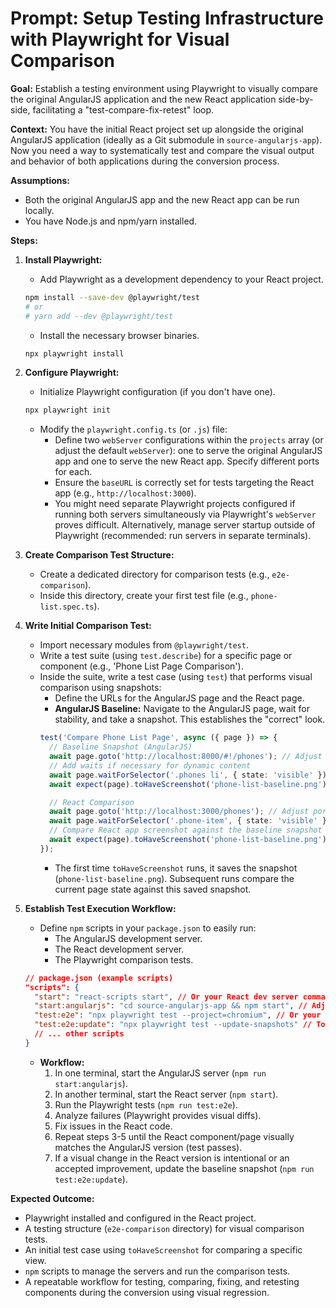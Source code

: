 # Prompt: Setup Testing Infrastructure with Playwright for Visual Comparison

**Goal:** Establish a testing environment using Playwright to visually compare the original AngularJS application and the new React application side-by-side, facilitating a "test-compare-fix-retest" loop.

**Context:** You have the initial React project set up alongside the original AngularJS application (ideally as a Git submodule in `source-angularjs-app`). Now you need a way to systematically test and compare the visual output and behavior of both applications during the conversion process.

**Assumptions:**
*   Both the original AngularJS app and the new React app can be run locally.
*   You have Node.js and npm/yarn installed.

**Steps:**

1.  **Install Playwright:**
    *   Add Playwright as a development dependency to your React project.
    ```bash
    npm install --save-dev @playwright/test
    # or
    # yarn add --dev @playwright/test
    ```
    *   Install the necessary browser binaries.
    ```bash
    npx playwright install
    ```

2.  **Configure Playwright:**
    *   Initialize Playwright configuration (if you don't have one).
    ```bash
    npx playwright init
    ```
    *   Modify the `playwright.config.ts` (or `.js`) file:
        *   Define two `webServer` configurations within the `projects` array (or adjust the default `webServer`): one to serve the original AngularJS app and one to serve the new React app. Specify different ports for each.
        *   Ensure the `baseURL` is correctly set for tests targeting the React app (e.g., `http://localhost:3000`).
        *   You might need separate Playwright projects configured if running both servers simultaneously via Playwright's `webServer` proves difficult. Alternatively, manage server startup outside of Playwright (recommended: run servers in separate terminals).

3.  **Create Comparison Test Structure:**
    *   Create a dedicated directory for comparison tests (e.g., `e2e-comparison`).
    *   Inside this directory, create your first test file (e.g., `phone-list.spec.ts`).

4.  **Write Initial Comparison Test:**
    *   Import necessary modules from `@playwright/test`.
    *   Write a test suite (using `test.describe`) for a specific page or component (e.g., 'Phone List Page Comparison').
    *   Inside the suite, write a test case (using `test`) that performs visual comparison using snapshots:
        *   Define the URLs for the AngularJS page and the React page.
        *   **AngularJS Baseline:** Navigate to the AngularJS page, wait for stability, and take a snapshot. This establishes the "correct" look.
          ```typescript
          test('Compare Phone List Page', async ({ page }) => {
            // Baseline Snapshot (AngularJS)
            await page.goto('http://localhost:8000/#!/phones'); // Adjust port/path if needed
            // Add waits if necessary for dynamic content
            await page.waitForSelector('.phones li', { state: 'visible' });
            await expect(page).toHaveScreenshot('phone-list-baseline.png');

            // React Comparison
            await page.goto('http://localhost:3000/phones'); // Adjust port/path if needed (React URL)
            await page.waitForSelector('.phone-item', { state: 'visible' }); // Use React app's selector
            // Compare React app screenshot against the baseline snapshot
            await expect(page).toHaveScreenshot('phone-list-baseline.png');
          });
          ```
        *   The first time `toHaveScreenshot` runs, it saves the snapshot (`phone-list-baseline.png`). Subsequent runs compare the current page state against this saved snapshot.

5.  **Establish Test Execution Workflow:**
    *   Define `npm` scripts in your `package.json` to easily run:
        *   The AngularJS development server.
        *   The React development server.
        *   The Playwright comparison tests.
    ~~~json
    // package.json (example scripts)
    "scripts": {
      "start": "react-scripts start", // Or your React dev server command
      "start:angularjs": "cd source-angularjs-app && npm start", // Adjust path/command if needed
      "test:e2e": "npx playwright test --project=chromium", // Or your specific test command
      "test:e2e:update": "npx playwright test --update-snapshots" // To update snapshots when intended
      // ... other scripts
    }
    ~~~
    *   **Workflow:**
        1.  In one terminal, start the AngularJS server (`npm run start:angularjs`).
        2.  In another terminal, start the React server (`npm start`).
        3.  Run the Playwright tests (`npm run test:e2e`).
        4.  Analyze failures (Playwright provides visual diffs).
        5.  Fix issues in the React code.
        6.  Repeat steps 3-5 until the React component/page visually matches the AngularJS version (test passes).
        7.  If a visual change in the React version is intentional or an accepted improvement, update the baseline snapshot (`npm run test:e2e:update`).

**Expected Outcome:**
*   Playwright installed and configured in the React project.
*   A testing structure (`e2e-comparison` directory) for visual comparison tests.
*   An initial test case using `toHaveScreenshot` for comparing a specific view.
*   `npm` scripts to manage the servers and run the comparison tests.
*   A repeatable workflow for testing, comparing, fixing, and retesting components during the conversion using visual regression.
